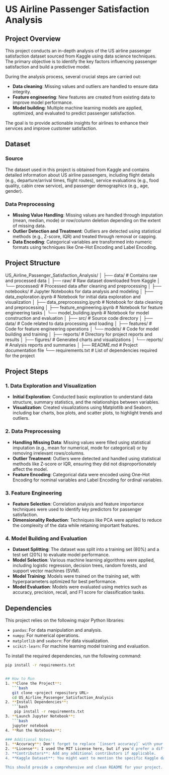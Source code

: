 # US Airline Passenger Satisfaction Analysis

## Project Overview
This project conducts an in-depth analysis of the US airline passenger satisfaction dataset sourced from Kaggle using data science techniques. The primary objective is to identify the key factors influencing passenger satisfaction and build a predictive model.

During the analysis process, several crucial steps are carried out:
- **Data cleaning**: Missing values and outliers are handled to ensure data integrity.
- **Feature engineering**: New features are created from existing data to improve model performance.
- **Model building**: Multiple machine learning models are applied, optimized, and evaluated to predict passenger satisfaction.

The goal is to provide actionable insights for airlines to enhance their services and improve customer satisfaction.

## Dataset
### Source
The dataset used in this project is obtained from Kaggle and contains detailed information about US airline passengers, including flight details (e.g., departure/arrival times, flight routes), service evaluations (e.g., food quality, cabin crew service), and passenger demographics (e.g., age, gender).

### Data Preprocessing
- **Missing Value Handling**: Missing values are handled through imputation (mean, median, mode) or row/column deletion depending on the extent of missing data.
- **Outlier Detection and Treatment**: Outliers are detected using statistical methods (e.g., Z-score, IQR) and treated through removal or capping.
- **Data Encoding**: Categorical variables are transformed into numeric formats using techniques like One-Hot Encoding and Label Encoding.

## Project Structure
US_Airline_Passenger_Satisfaction_Analysis/ │ ├── data/ # Contains raw and processed data │ ├── raw/ # Raw dataset downloaded from Kaggle │ └── processed/ # Processed data after cleaning and preprocessing │ ├── notebooks/ # Jupyter Notebooks for data analysis and modeling │ ├── data_exploration.ipynb # Notebook for initial data exploration and visualization │ ├── data_preprocessing.ipynb # Notebook for data cleaning and preprocessing │ ├── feature_engineering.ipynb # Notebook for feature engineering tasks │ └── model_building.ipynb # Notebook for model construction and evaluation │ ├── src/ # Source code directory │ ├── data/ # Code related to data processing and loading │ ├── features/ # Code for feature engineering operations │ └── models/ # Code for model building and training │ ├── reports/ # Directory for project reports and results │ ├── figures/ # Generated charts and visualizations │ └── reports/ # Analysis reports and summaries │ ├── README.md # Project documentation file └── requirements.txt # List of dependencies required for the project


## Project Steps

### 1. Data Exploration and Visualization
- **Initial Exploration**: Conducted basic exploration to understand data structure, summary statistics, and the relationships between variables.
- **Visualization**: Created visualizations using Matplotlib and Seaborn, including bar charts, box plots, and scatter plots, to highlight trends and outliers.

### 2. Data Preprocessing
- **Handling Missing Data**: Missing values were filled using statistical imputation (e.g., mean for numerical, mode for categorical) or by removing irrelevant rows/columns.
- **Outlier Treatment**: Outliers were detected and handled using statistical methods like Z-score or IQR, ensuring they did not disproportionately affect the model.
- **Feature Encoding**: Categorical data were encoded using One-Hot Encoding for nominal variables and Label Encoding for ordinal variables.

### 3. Feature Engineering
- **Feature Selection**: Correlation analysis and feature importance techniques were used to identify key predictors for passenger satisfaction.
- **Dimensionality Reduction**: Techniques like PCA were applied to reduce the complexity of the data while retaining important features.

### 4. Model Building and Evaluation
- **Dataset Splitting**: The dataset was split into a training set (80%) and a test set (20%) to evaluate model performance.
- **Model Selection**: Various machine learning algorithms were applied, including logistic regression, decision trees, random forests, and support vector machines (SVM).
- **Model Training**: Models were trained on the training set, with hyperparameters optimized for best performance.
- **Model Evaluation**: Models were evaluated using metrics such as accuracy, precision, recall, and F1 score for classification tasks.

## Dependencies
This project relies on the following major Python libraries:
- `pandas`: For data manipulation and analysis.
- `numpy`: For numerical operations.
- `matplotlib` and `seaborn`: For data visualization.
- `scikit-learn`: For machine learning model training and evaluation.

To install the required dependencies, run the following command:
```bash
pip install -r requirements.txt


## How to Run
1. **Clone the Project**:
   ```bash
   git clone <project repository URL>
   cd US_Airline_Passenger_Satisfaction_Analysis
2. **Install Dependencies**:
   ```bash
    pip install -r requirements.txt
3. **Launch Jupyter Notebook**:
   ```bash
   jupyter notebook
4. **Run the Notebooks**:

### Additional Notes:
1. **Accuracy**: Don't forget to replace `[insert accuracy]` with your model's actual performance (e.g., 85% accuracy).
2. **License**: I used the MIT License here, but if you'd prefer a different one (e.g., GPL, CC), you can replace it.
3. **Contributors**: Add any additional contributors if applicable.
4. **Kaggle Dataset**: You might want to mention the specific Kaggle dataset link if you want to provide full transparency.

This should provide a comprehensive and clean README for your project. Let me know if you need more tweaks!
